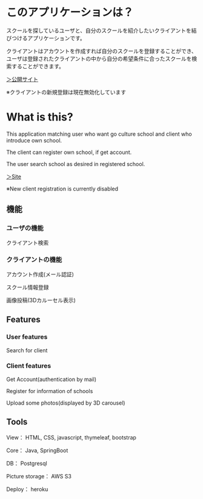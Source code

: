 # このアプリケーションは？

スクールを探しているユーザと、自分のスクールを紹介したいクライアントを結びつけるアプリケーションです。

クライアントはアカウントを作成すれば自分のスクールを登録することができ、ユーザは登録されたクライアントの中から自分の希望条件に合ったスクールを検索することができます。

[＞公開サイト](https://dktsearch.herokuapp.com/)

※クライアントの新規登録は現在無効化しています

# What is this?

This application matching user who want go culture school and client who introduce own school.

The client can register own school, if get account.

The user search school as desired in registered school.

[＞Site](https://dktsearch.herokuapp.com/)

※New client registration is currently disabled

## 機能

### ユーザの機能

クライアント検索

### クライアントの機能

アカウント作成(メール認証)

スクール情報登録

画像投稿(3Dカルーセル表示)

## Features

### User features

Search for client

### Client features

Get Account(authentication by mail)

Register for information of schools

Upload some photos(displayed by 3D carousel)

## Tools

View：	HTML, CSS, javascript, thymeleaf, bootstrap

Core：	Java, SpringBoot

DB：		Postgresql

Picture storage：		AWS S3

Deploy：		heroku
